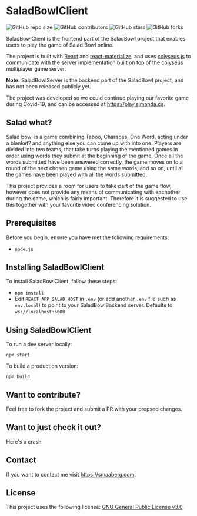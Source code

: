 # SaladBowlClient

![GitHub repo size](https://img.shields.io/github/repo-size/simensma/SaladBowlClient)
![GitHub contributors](https://img.shields.io/github/contributors/simensma/SaladBowlClient)
![GitHub stars](https://img.shields.io/github/stars/simensma/SaladBowlClient?style=social)
![GitHub forks](https://img.shields.io/github/forks/simensma/SaladBowlClient?style=social)

SaladBowlClient is the frontend part of the SaladBowl project that enables users to play the game of Salad Bowl online.

The project is built with [React](https://reactjs.org/) and [react-materialize](http://react-materialize.github.io/react-materialize), and uses [colyseus.js](https://docs.colyseus.io/getting-started/javascript-client/) to communicate with the server implementation built on top of the [colyseus](https://colyseus.io/) multiplayer game server.

**Note:**
SaladBowlServer is the backend part of the SaladBowl project, and has not been released publicly yet.

The project was developed so we could continue playing our favorite game during Covid-19, and can be accessed at https://play.simanda.ca.

## Salad what?

Salad bowl is a game combining Taboo, Charades, One Word, acting under a blanket? and anything else you can come up with into one. Players are divided into two teams, that take turns playing the mentioned games in order using words they submit at the beginning of the game. Once all the words submitted have been answered correctly, the game moves on to a round of the next chosen game using the same words, and so on, until all the games have been played with all the words submitted.

This project provides a room for users to take part of the game flow, however does not provide any means of communicating with eachother during the game, which is fairly important. Therefore it is suggested to use this together with your favorite video conferencing solution.

## Prerequisites

Before you begin, ensure you have met the following requirements:

- `node.js`

## Installing SaladBowlClient

To install SaladBowlClient, follow these steps:

- `npm install`
- Edit `REACT_APP_SALAD_HOST` in `.env` (or add another `.env` file such as `env.local`) to point to your SaladBowlBackend server. Defaults to `ws://localhost:5000`

## Using SaladBowlClient

To run a dev server locally:

```
npm start
```

To build a production version:

```
npm build
```

## Want to contribute?

Feel free to fork the project and submit a PR with your propsed changes.

## Want to just check it out?

Here's a crash

## Contact

If you want to contact me visit https://smaaberg.com.

## License

This project uses the following license: [GNU General Public License v3.0](link).
